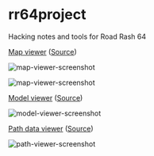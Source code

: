 # rr64project

Hacking notes and tools for Road Rash 64

[Map viewer](https://shygoo.github.io/rr64project/map-viewer.html) ([Source](https://github.com/shygoo/rr64project/blob/master/map-viewer.html))

![map-viewer-screenshot](https://i.gyazo.com/3bee660973931a13d2535bfbb048a4a9.png)

![map-viewer-screenshot](https://i.gyazo.com/b70fed9666030c0dbdd96fbd0efeeabd.png)

[Model viewer](https://shygoo.github.io/rr64project/model-viewer.html) ([Source](https://github.com/shygoo/rr64project/blob/master/model-viewer.html))

![model-viewer-screenshot](https://i.gyazo.com/5e9df4722300e7659cd21b864f4e1d8a.png)

[Path data viewer](https://shygoo.github.io/rr64project/path-viewer-2d.html) ([Source](https://github.com/shygoo/rr64project/blob/master/path-viewer-2d.html))

![path-viewer-screenshot](https://i.imgur.com/mXe0IaP.png)